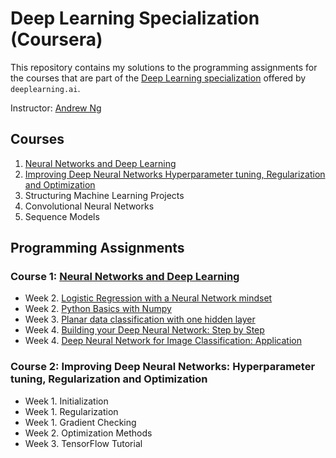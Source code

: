# Deep Learning Specialization (Coursera)

This repository contains my solutions to the programming assignments for the courses that are part of the [Deep Learning specialization](https://www.coursera.org/specializations/deep-learning) offered by `deeplearning.ai`.

Instructor: [Andrew Ng](https://www.andrewng.org/)

## Courses
1. [Neural Networks and Deep Learning](https://www.coursera.org/learn/neural-networks-deep-learning)
2. [Improving Deep Neural Networks Hyperparameter tuning, Regularization and Optimization](https://www.coursera.org/learn/deep-neural-network)
3. Structuring Machine Learning Projects
4. Convolutional Neural Networks
5. Sequence Models

## Programming Assignments

### Course 1: [Neural Networks and Deep Learning](https://github.com/azulclaritoo/Deep-Learning-Specialization-Coursera/tree/main/Course%201.%20Neural%20Networks%20and%20Deep%20Learning) ###

* Week 2. [Logistic Regression with a Neural Network mindset](https://github.com/azulclaritoo/Deep-Learning-Specialization-Coursera/tree/main/Course%201.%20Neural%20Networks%20and%20Deep%20Learning/Week%202/Logistic%20Regression%20with%20a%20Neural%20Network%20mindset)
* Week 2. [Python Basics with Numpy](https://github.com/azulclaritoo/Deep-Learning-Specialization-Coursera/tree/main/Course%201.%20Neural%20Networks%20and%20Deep%20Learning/Week%202/Python%20Basics%20with%20Numpy)
* Week 3. [Planar data classification with one hidden layer](https://github.com/azulclaritoo/Deep-Learning-Specialization-Coursera/tree/main/Course%201.%20Neural%20Networks%20and%20Deep%20Learning/Week%203/Planar%20data%20classification%20with%20one%20hidden%20layer)
* Week 4. [Building your Deep Neural Network: Step by Step](https://github.com/azulclaritoo/Deep-Learning-Specialization-Coursera/tree/main/Course%201.%20Neural%20Networks%20and%20Deep%20Learning/Week%204/Building%20your%20Deep%20Neural%20Network%20-%20Step%20by%20Step)
* Week 4. [Deep Neural Network for Image Classification: Application](https://github.com/azulclaritoo/Deep-Learning-Specialization-Coursera/tree/main/Course%201.%20Neural%20Networks%20and%20Deep%20Learning/Week%204/Deep%20Neural%20Network%20Application_%20Image%20Classification)

### Course 2: Improving Deep Neural Networks: Hyperparameter tuning, Regularization and Optimization ###

* Week 1. Initialization
* Week 1. Regularization
* Week 1. Gradient Checking
* Week 2. Optimization Methods
* Week 3. TensorFlow Tutorial
